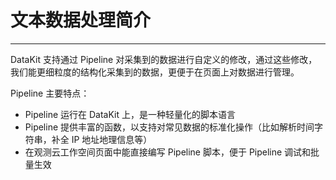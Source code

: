 # 文本数据处理简介
---

DataKit 支持通过 Pipeline 对采集到的数据进行自定义的修改，通过这些修改，我们能更细粒度的结构化采集到的数据，更便于在页面上对数据进行管理。

Pipeline 主要特点：

- Pipeline 运行在 DataKit 上，是一种轻量化的脚本语言
- Pipeline 提供丰富的函数，以支持对常见数据的标准化操作（比如解析时间字符串，补全 IP 地址地理信息等）
- 在观测云工作空间页面中能直接编写 Pipeline 脚本，便于 Pipeline 调试和批量生效
